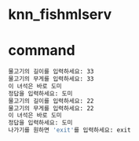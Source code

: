 # knn_fishmlserv




# command
```bash
물고기의 길이를 입력하세요: 33
물고기의 무게를 입력하세요: 33
이 녀석은 바로 도미
정답을 입력하세요: 도미
물고기의 길이를 입력하세요: 22
물고기의 무게를 입력하세요: 22
이 녀석은 바로 도미
정답을 입력하세요: 도미
나가기를 원하면 'exit'를 입력하세요: exit
```

